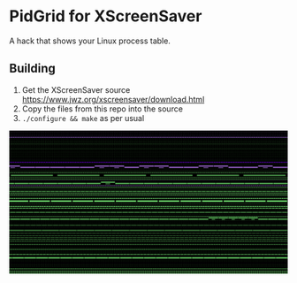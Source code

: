 
PidGrid for XScreenSaver
========================

A hack that shows your Linux process table.


Building
--------

1. Get the XScreenSaver source https://www.jwz.org/xscreensaver/download.html
2. Copy the files from this repo into the source
3. `./configure && make` as per usual


![pidgrid screenshot](https://raw.githubusercontent.com/robbieh/robbieh.github.io/main/xscreensaver-pidgrid/screenshot.png)

